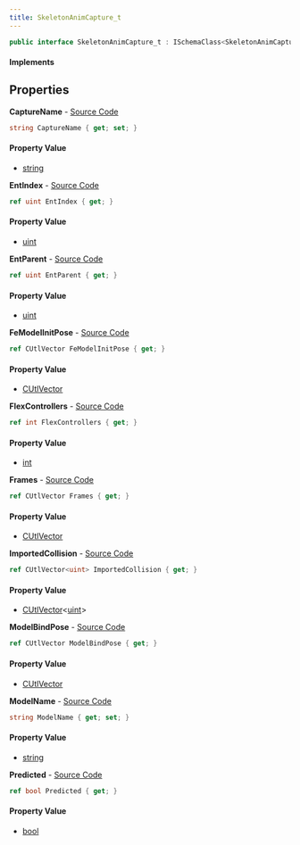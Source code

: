 ```yaml
---
title: SkeletonAnimCapture_t
---
```


```csharp
public interface SkeletonAnimCapture_t : ISchemaClass<SkeletonAnimCapture_t>, ISchemaField, ISchemaClass, INativeHandle
```

#### Implements

## Properties

**CaptureName** - [Source Code](https://github.com/swiftly-solution/swiftlys2/blob/main/managed/src/SwiftlyS2.Generated/Schemas/Interfaces/SkeletonAnimCapture_t.cs#L24)

```csharp
string CaptureName { get; set; }
```

#### Property Value

- [string](https://learn.microsoft.com/dotnet/api/system.string)

**EntIndex** - [Source Code](https://github.com/swiftly-solution/swiftlys2/blob/main/managed/src/SwiftlyS2.Generated/Schemas/Interfaces/SkeletonAnimCapture_t.cs#L16)

```csharp
ref uint EntIndex { get; }
```

#### Property Value

- [uint](https://learn.microsoft.com/dotnet/api/system.uint32)

**EntParent** - [Source Code](https://github.com/swiftly-solution/swiftlys2/blob/main/managed/src/SwiftlyS2.Generated/Schemas/Interfaces/SkeletonAnimCapture_t.cs#L18)

```csharp
ref uint EntParent { get; }
```

#### Property Value

- [uint](https://learn.microsoft.com/dotnet/api/system.uint32)

**FeModelInitPose** - [Source Code](https://github.com/swiftly-solution/swiftlys2/blob/main/managed/src/SwiftlyS2.Generated/Schemas/Interfaces/SkeletonAnimCapture_t.cs#L30)

```csharp
ref CUtlVector FeModelInitPose { get; }
```

#### Property Value

- [CUtlVector](/docs/api/shared/natives/cutlvector)

**FlexControllers** - [Source Code](https://github.com/swiftly-solution/swiftlys2/blob/main/managed/src/SwiftlyS2.Generated/Schemas/Interfaces/SkeletonAnimCapture_t.cs#L32)

```csharp
ref int FlexControllers { get; }
```

#### Property Value

- [int](https://learn.microsoft.com/dotnet/api/system.int32)

**Frames** - [Source Code](https://github.com/swiftly-solution/swiftlys2/blob/main/managed/src/SwiftlyS2.Generated/Schemas/Interfaces/SkeletonAnimCapture_t.cs#L37)

```csharp
ref CUtlVector Frames { get; }
```

#### Property Value

- [CUtlVector](/docs/api/shared/natives/cutlvector)

**ImportedCollision** - [Source Code](https://github.com/swiftly-solution/swiftlys2/blob/main/managed/src/SwiftlyS2.Generated/Schemas/Interfaces/SkeletonAnimCapture_t.cs#L20)

```csharp
ref CUtlVector<uint> ImportedCollision { get; }
```

#### Property Value

- [CUtlVector](/docs/api/shared/natives/cutlvector-1)<[uint](https://learn.microsoft.com/dotnet/api/system.uint32)>

**ModelBindPose** - [Source Code](https://github.com/swiftly-solution/swiftlys2/blob/main/managed/src/SwiftlyS2.Generated/Schemas/Interfaces/SkeletonAnimCapture_t.cs#L27)

```csharp
ref CUtlVector ModelBindPose { get; }
```

#### Property Value

- [CUtlVector](/docs/api/shared/natives/cutlvector)

**ModelName** - [Source Code](https://github.com/swiftly-solution/swiftlys2/blob/main/managed/src/SwiftlyS2.Generated/Schemas/Interfaces/SkeletonAnimCapture_t.cs#L22)

```csharp
string ModelName { get; set; }
```

#### Property Value

- [string](https://learn.microsoft.com/dotnet/api/system.string)

**Predicted** - [Source Code](https://github.com/swiftly-solution/swiftlys2/blob/main/managed/src/SwiftlyS2.Generated/Schemas/Interfaces/SkeletonAnimCapture_t.cs#L34)

```csharp
ref bool Predicted { get; }
```

#### Property Value

- [bool](https://learn.microsoft.com/dotnet/api/system.boolean)


